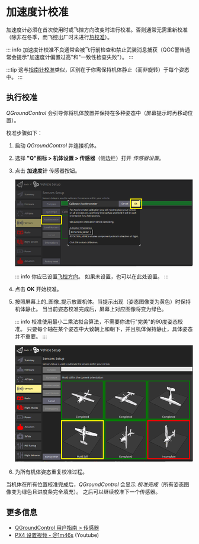 # 加速度计校准

加速度计必须在首次使用时或飞控方向改变时进行校准。否则通常无需重新校准（除非在冬季，而飞控出厂时未进行[热校准](../advanced_config/sensor_thermal_calibration.md)）。

::: info
加速度计校准不良通常会被飞行前检查和禁止武装消息捕获（QGC警告通常会提示"加速度计偏置过高"和"一致性检查失败"）。
:::

:::tip
这与[指南针校准](../config/compass.md)类似，区别在于你需保持机体静止（而非旋转）于每个姿态中。
:::

## 执行校准

_QGroundControl_ 会引导你将机体放置并保持在多种姿态中（屏幕提示时再移动位置）。

校准步骤如下：

1. 启动 _QGroundControl_ 并连接机体。
1. 选择 **"Q"图标 > 机体设置 > 传感器**（侧边栏）打开 _传感器设置_。
1. 点击 **加速度计** 传感器按钮。

   ![加速度计校准](../../assets/qgc/setup/sensor/accelerometer.png)

   ::: info
   你应已设置[飞控方向](../config/flight_controller_orientation.md)。
   如果未设置，也可以在此处设置。
   :::

1. 点击 **OK** 开始校准。
1. 按照屏幕上的_图像_提示放置机体。当提示出现（姿态图像变为黄色）时保持机体静止。
   当当前姿态校准完成后，屏幕上对应图像将变为绿色。

   ::: info
   校准使用最小二乘法拟合算法，不需要你进行"完美"的90度姿态校准。
   只要每个轴在某个姿态中大致朝上和朝下，并且机体保持静止，具体姿态并不重要。
   :::

   ![加速度计校准](../../assets/qgc/setup/sensor/accelerometer_positions_px4.png)

1. 为所有机体姿态重复校准过程。

当机体在所有位置校准完成后，_QGroundControl_ 会显示 _校准完成_（所有姿态图像变为绿色且进度条完全填充）。
之后可以继续校准下一个传感器。

## 更多信息

- [QGroundControl 用户指南 > 传感器](https://docs.qgroundcontrol.com/master/en/qgc-user-guide/setup_view/sensors_px4.html#accelerometer)
- [PX4 设置视频 - @1m46s](https://youtu.be/91VGmdSlbo4?t=1m46s) (Youtube)